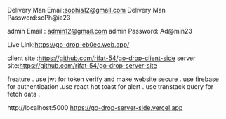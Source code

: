
Delivery Man Email:sophia12@gmail.com
Delivery Man Password:soPh@ia23

admin Email   : admin12@gmail.com
admin Password: Ad@min23

Live Link:https://go-drop-eb0ec.web.app/

client site :https://github.com/rifat-54/go-drop-client-side
server site:https://github.com/rifat-54/go-drop-server-site


freature 
   . use jwt for token verify and make website secure
   . use firebase for authentication
   .use react hot toast for alert
   . use transtack query for fetch data
   .


   http://localhost:5000
   https://go-drop-server-side.vercel.app